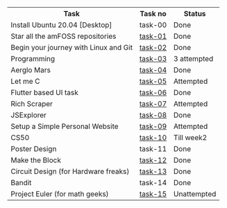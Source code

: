 <table>
  <tr>
    <th>Task</th>
    <th>Task no</th>
    <th>Status</th>
  </tr>
  <tr>
    <td>Install Ubuntu 20.04 [Desktop]</td>
    <td><a>task-00</a></td>
    <td>Done</td>
  </tr>
  <tr>
    <td>Star all the amFOSS repositories</td>
    <td ><a href='https://github.com/ANUSHKALA/amfoss_tasks/tree/main/task-01'>task-01</a></td>
    <td>Done</td>
  </tr>
    <tr>
    <td>Begin your journey with Linux and Git</td>
    <td><a href='https://github.com/ANUSHKALA/amfoss_tasks/tree/main/task-02'>task-02</a></td>
    <td>Done</td>
  </tr>
    <tr>
    <td>Programming</td>
    <td><a href='https://github.com/ANUSHKALA/amfoss_tasks/tree/main/task-03'>task-03</a></td>
    <td>3 attempted</td>
  </tr>
    <tr>
    <td>Aerglo Mars</td>
    <td><a href='https://github.com/ANUSHKALA/amfoss_tasks/tree/main/task-04'>task-04</a></td>
    <td>Done</td>
  </tr>
    <tr>
    <td> Let me C</td>
      <td><a href='https://github.com/ANUSHKALA/amfoss_tasks/tree/main/task-05'>task-05</a></td>
    <td>Attempted</td>
  </tr>
    <tr>
    <td>Flutter based UI task</td>
      <td><a href='https://github.com/ANUSHKALA/amfoss_tasks/tree/main/task-06'>task-06</a></td>
    <td>Done</td>
  </tr>
    <tr>
    <td>Rich Scraper</td>
      <td><a href='https://github.com/ANUSHKALA/amfoss_tasks/tree/main/task-07'>task-07</a></td>
    <td>Attempted</td>
  </tr>
    <tr>
    <td>JSExplorer</td>
    <td><a href='https://github.com/ANUSHKALA/amfoss_tasks/tree/main/task-08'>task-08</a></td>
    <td>Done
    </td>
  </tr>
    <tr>
    <td>Setup a Simple Personal Website</td>
      <td><a href='https://github.com/ANUSHKALA/amfoss_tasks/tree/main/task-09'>task-09</a></td>
    <td>Attempted</td>
  </tr>
  <tr>
    <td>CS50</td>
    <td><a href='https://github.com/ANUSHKALA/amfoss_tasks/tree/main/task-10'>task-10</a></td>
    <td>Till week2</td>
  </tr>
    <tr>
    <td>Poster Design</td>
    <td><a herf='https://github.com/ANUSHKALA/amfoss_tasks/tree/main/task-11'>task-11</a></td>
    <td>Done</td>
  </tr>
    <tr>
    <td>Make the Block</td>
    <td><a href='https://github.com/ANUSHKALA/amfoss_tasks/tree/main/task-12'>task-12</a></td>
    <td>Done</td>
  </tr>  <tr>
    <td> Circuit Design (for Hardware freaks)</td>
    <td><a href='https://github.com/ANUSHKALA/amfoss_tasks/tree/main/task-13'>task-13</a></td>
    <td>Done</td>
  </tr>
    <tr>
    <td>Bandit</td>
      <td><a herf='https://github.com/ANUSHKALA/amfoss_tasks/tree/main/task-14'>task-14</a></td>
    <td>Done</td>
  </tr>
    <tr>
    <td>Project Euler (for math geeks)</td>
    <td><a href='https://github.com/ANUSHKALA/amfoss_tasks/tree/main/task-15'>task-15</a></td>
    <td>Unattempted</td>
  </tr>
</table>
